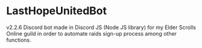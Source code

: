 # LastHopeUnitedBot
v2.2.6
Discord bot made in Discord JS (Node JS library) for my Elder Scrolls Online guild in order to automate raids sign-up process among other functions.